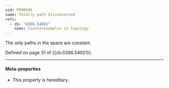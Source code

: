 ```yaml
---
uid: P000046
name: Totally path disconnected
refs:
  - zb: "0386.54001"
    name: Counterexamples in Topology
---
```


The only paths in the space are constant.

Defined on page 31 of {{zb:0386.54001}}.

----
#### Meta-properties

- This property is hereditary.

